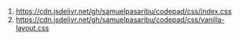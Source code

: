 <ol>
<li><a href="https://cdn.jsdelivr.net/gh/samuelpasaribu/codepad/css/index.css">https://cdn.jsdelivr.net/gh/samuelpasaribu/codepad/css/index.css</a></li>
  <li><a href="https://cdn.jsdelivr.net/gh/samuelpasaribu/codepad/css/vanilla-layout.css">https://cdn.jsdelivr.net/gh/samuelpasaribu/codepad/css/vanilla-layout.css</a></li>
</ol>
